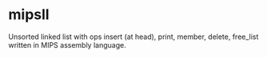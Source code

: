 # mipsll
Unsorted linked list with ops insert (at head), print, member, delete, free_list written in MIPS assembly language.
